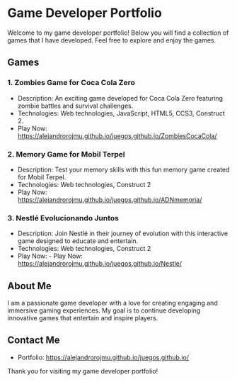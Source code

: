 # Game Developer Portfolio

Welcome to my game developer portfolio! Below you will find a collection of games that I have developed. Feel free to explore and enjoy the games.

## Games

### 1. Zombies Game for Coca Cola Zero
- Description: An exciting game developed for Coca Cola Zero featuring zombie battles and survival challenges.
- Technologies: Web technologies, JavaScript, HTML5, CCS3, Construct 2.
- Play Now: https://alejandrorojmu.github.io/juegos.github.io/ZombiesCocaCola/

### 2. Memory Game for Mobil Terpel
- Description: Test your memory skills with this fun memory game created for Mobil Terpel.
- Technologies: Web technologies, Construct 2
- Play Now: https://alejandrorojmu.github.io/juegos.github.io/ADNmemoria/

### 3. Nestlé Evolucionando Juntos
- Description: Join Nestlé in their journey of evolution with this interactive game designed to educate and entertain.
- Technologies: Web technologies, Construct 2
- Play Now: - Play Now: https://alejandrorojmu.github.io/juegos.github.io/Nestle/

## About Me
I am a passionate game developer with a love for creating engaging and immersive gaming experiences. My goal is to continue developing innovative games that entertain and inspire players.

## Contact Me
- Portfolio: https://alejandrorojmu.github.io/juegos.github.io/


Thank you for visiting my game developer portfolio!
